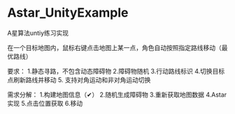 # Astar_UnityExample
A星算法untiy练习实现

在一个目标地图内，鼠标右键点击地图上某一点，角色自动按照指定路线移动（最优路线）

要求：
1.静态寻路，不包含动态障碍物
2.障碍物随机
3.行动路线标识
4.切换目标点刷新路线并移动
5. 支持对角运动和非对角运动切换

需求分解：
1.构建地图信息（✔）
2.随机生成障碍物
3.重新获取地图数据
4.Astar实现
5.点击位置获取
6.移动

